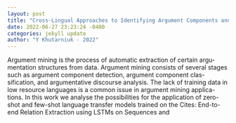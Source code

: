 ```yaml
--- 
layout: post 
title: "Cross-Lingual Approaches to Identifying Argument Components and Relations in Norwegian Reviews" 
date: 2022-06-27 23:23:24 -0400 
categories: jekyll update 
author: "Y Khutarniuk - 2022" 
--- 
```

Argument mining is the process of automatic extraction of certain argu-mentation structures from data. Argument mining consists of several stages such as argument component detection, argument component clas-sification, and argumentative discourse analysis. The lack of training data in low resource languages is a common issue in argument mining applica-tions. In this work we analyse the possibilities for the application of zero-shot and few-shot language transfer models trained on the Cites: End-to-end Relation Extraction using LSTMs on Sequences and